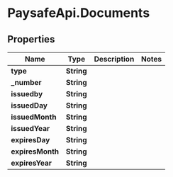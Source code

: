 # PaysafeApi.Documents

## Properties
Name | Type | Description | Notes
------------ | ------------- | ------------- | -------------
**type** | **String** |  | 
**_number** | **String** |  | 
**issuedby** | **String** |  | 
**issuedDay** | **String** |  | 
**issuedMonth** | **String** |  | 
**issuedYear** | **String** |  | 
**expiresDay** | **String** |  | 
**expiresMonth** | **String** |  | 
**expiresYear** | **String** |  | 


